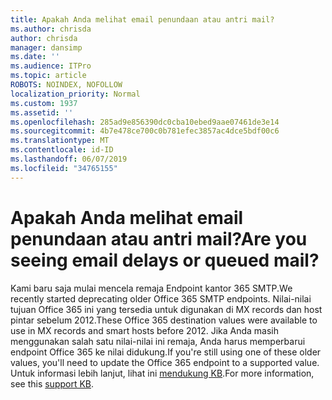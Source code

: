 ```yaml
---
title: Apakah Anda melihat email penundaan atau antri mail?
ms.author: chrisda
author: chrisda
manager: dansimp
ms.date: ''
ms.audience: ITPro
ms.topic: article
ROBOTS: NOINDEX, NOFOLLOW
localization_priority: Normal
ms.custom: 1937
ms.assetid: ''
ms.openlocfilehash: 285ad9e856390dc0cba10ebed9aae07461de3e14
ms.sourcegitcommit: 4b7e478ce700c0b781efec3857ac4dce5bdf00c6
ms.translationtype: MT
ms.contentlocale: id-ID
ms.lasthandoff: 06/07/2019
ms.locfileid: "34765155"
---
```

# <a name="are-you-seeing-email-delays-or-queued-mail"></a><span data-ttu-id="d29c1-102">Apakah Anda melihat email penundaan atau antri mail?</span><span class="sxs-lookup"><span data-stu-id="d29c1-102">Are you seeing email delays or queued mail?</span></span>

<span data-ttu-id="d29c1-103">Kami baru saja mulai mencela remaja Endpoint kantor 365 SMTP.</span><span class="sxs-lookup"><span data-stu-id="d29c1-103">We recently started deprecating older Office 365 SMTP endpoints.</span></span> <span data-ttu-id="d29c1-104">Nilai-nilai tujuan Office 365 ini yang tersedia untuk digunakan di MX records dan host pintar sebelum 2012.</span><span class="sxs-lookup"><span data-stu-id="d29c1-104">These Office 365 destination values were available to use in MX records and smart hosts before 2012.</span></span> <span data-ttu-id="d29c1-105">Jika Anda masih menggunakan salah satu nilai-nilai ini remaja, Anda harus memperbarui endpoint Office 365 ke nilai didukung.</span><span class="sxs-lookup"><span data-stu-id="d29c1-105">If you're still using one of these older values, you'll need to update the Office 365 endpoint to a supported value.</span></span> <span data-ttu-id="d29c1-106">Untuk informasi lebih lanjut, lihat ini [mendukung KB](https://support.microsoft.com/help/4057301/attr35-response-code-when-mail-is-sent-to-eop-exo).</span><span class="sxs-lookup"><span data-stu-id="d29c1-106">For more information, see this [support KB](https://support.microsoft.com/help/4057301/attr35-response-code-when-mail-is-sent-to-eop-exo).</span></span>
